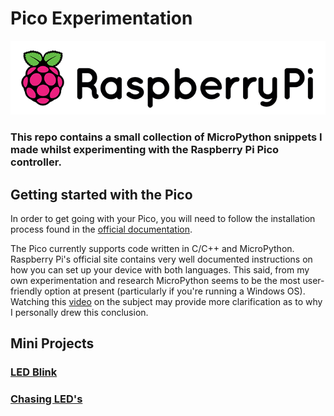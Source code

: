# Pico Experimentation

<p align="center">
<img src="RaspberryPi_Logo.png" alt="RaspberryPi Logo" width="600"/>
</p>

### This repo contains a small collection of MicroPython snippets I made whilst experimenting with the Raspberry Pi Pico controller.

## Getting started with the Pico 

In order to get going with your Pico, you will need to follow the installation process found in the [official documentation](https://www.raspberrypi.org/documentation/pico/getting-started/).

The Pico currently supports code written in C/C++ and MicroPython. Raspberry Pi's official site contains very well documented instructions on how you can set up your device with both languages. This said, from my own experimentation and research MicroPython seems to be the most user-friendly option at present (particularly if you're running a Windows OS).
Watching this [video](https://www.youtube.com/watch?v=5l3W-brnO7E) on the subject may provide more clarification as to why I personally drew this conclusion.

## Mini Projects 

### [LED Blink](https://github.com/Steven-Klavins/Pico-Experimentation/tree/main/LED%20Blink)
### [Chasing LED's](https://github.com/Steven-Klavins/Pico-Experimentation/tree/main/Chasing%20LED's)
